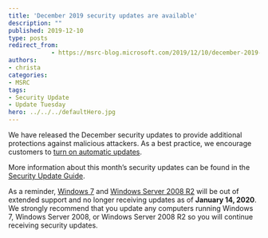 ```yaml
---
title: 'December 2019 security updates are available'
description: ""
published: 2019-12-10
type: posts
redirect_from:
            - https://msrc-blog.microsoft.com/2019/12/10/december-2019-security-updates-are-available/
authors:
- christa
categories:
- MSRC
tags:
- Security Update
- Update Tuesday
hero: ../../../defaultHero.jpg
---
```

<!--StartFragment-->

<!-- wp:paragraph -->

We have released the December security updates to provide additional protections against malicious attackers. As a best practice, we encourage customers to [turn on automatic updates](https://nam06.safelinks.protection.outlook.com/?url=https%3A%2F%2Fsupport.microsoft.com%2Fen-us%2Fhelp%2F306525%2Fhow-to-configure-and-use-automatic-updates-in-windows&data=02%7C01%7CChrista.Anderson%40microsoft.com%7Cf2d1feeeb05e46c1985808d703f8a92c%7C72f988bf86f141af91ab2d7cd011db47%7C1%7C0%7C636982238828836610&sdata=x%2BdarlJVnOitYYWxg1FZj1C0AGWKaFcmbhYozDgYoOE%3D&reserved=0).

<!-- /wp:paragraph -->

<!-- wp:paragraph -->

More information about this month’s security updates can be found in the [Security Update Guide](http://aka.ms/securityupdates).

<!-- /wp:paragraph -->

<!-- wp:paragraph {"backgroundColor":"luminous-vivid-amber"} -->

As a reminder, [Windows 7](https://nam06.safelinks.protection.outlook.com/?url=https%3A%2F%2Fsupport.microsoft.com%2Fen-us%2Fhelp%2F4497181%2Flifecycle-faq-extended-security-updates&data=02%7C01%7CChrista.Anderson%40microsoft.com%7C24adac0ce4864801af5808d77f4e5e98%7C72f988bf86f141af91ab2d7cd011db47%7C1%7C0%7C637117846877080709&sdata=yPwra0FFqd7gwYNJQNzBpDNj9PShhpbJo4i%2Fdrwg%2BDQ%3D&reserved=0) and [Windows Server 2008 R2](https://nam06.safelinks.protection.outlook.com/?url=https%3A%2F%2Fsupport.microsoft.com%2Fen-us%2Fhelp%2F4497181%2Flifecycle-faq-extended-security-updates&data=02%7C01%7CChrista.Anderson%40microsoft.com%7C24adac0ce4864801af5808d77f4e5e98%7C72f988bf86f141af91ab2d7cd011db47%7C1%7C0%7C637117846877090704&sdata=%2F2IPVX6bDhRPO8aSS1I3rOjhw6sNvimLhHgzaAnCJKI%3D&reserved=0) will be out of extended support and no longer receiving updates as of **January 14, 2020**. We strongly recommend that you update any computers running Windows 7, Windows Server 2008, or Windows Server 2008 R2 so you will continue receiving security updates.

<!-- /wp:paragraph -->

<!--EndFragment-->
